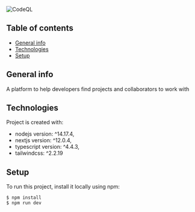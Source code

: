 ![CodeQL](https://github.com/andrmaz/grapevine/actions/workflows/codeql-analysis.yml/badge.svg)

## Table of contents

- [General info](#general-info)
- [Technologies](#technologies)
- [Setup](#setup)

## General info

A platform to help developers find projects and collaborators to work with

## Technologies

Project is created with:

- nodejs version: ^14.17.4,
- nextjs version: ^12.0.4,
- typescript version: ^4.4.3,
- tailwindcss: ^2.2.19

## Setup

To run this project, install it locally using npm:

```
$ npm install
$ npm run dev
```
